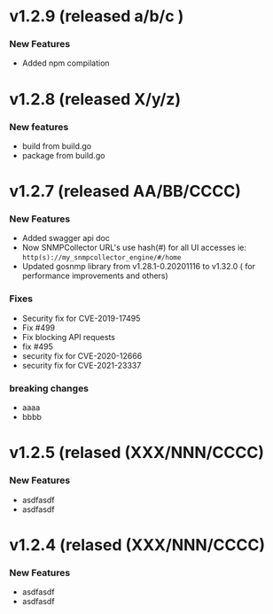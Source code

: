 # v1.2.9 (released a/b/c )
### New Features
* Added npm compilation

# v1.2.8 (released X/y/z)

### New features
* build from build.go
* package from build.go


# v1.2.7 (released AA/BB/CCCC)


### New Features

* Added swagger api doc
* Now SNMPCollector URL's use hash(#) for all UI accesses ie: `http(s)://my_snmpcollector_engine/#/home`
* Updated gosnmp library from  v1.28.1-0.20201116 to v1.32.0 ( for performance improvements and others) 

### Fixes

* Security fix for CVE-2019-17495
* Fix #499
* Fix blocking API requests
* fix #495
* security fix for CVE-2020-12666
* security fix for CVE-2021-23337

### breaking changes

* aaaa
* bbbb


# v1.2.5 (relased (XXX/NNN/CCCC)

### New Features

 * asdfasdf
 * asdfasdf


# v1.2.4 (relased (XXX/NNN/CCCC)

### New Features

 * asdfasdf
 * asdfasdf
